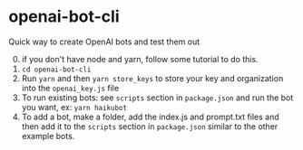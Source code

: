 # openai-bot-cli

Quick way to create OpenAI bots and test them out

0.  if you don't have node and yarn, follow some tutorial to do this.
1. `cd openai-bot-cli`
2.  Run `yarn` and then `yarn store_keys` to store your key and organization into the `openai_key.js` file
3.  To run existing bots: see `scripts` section in `package.json` and run the bot you want, ex: `yarn haikubot`
4.  To add a bot, make a folder, add the index.js and prompt.txt files and then add it to the `scripts` section in `package.json` similar to the other example bots.
